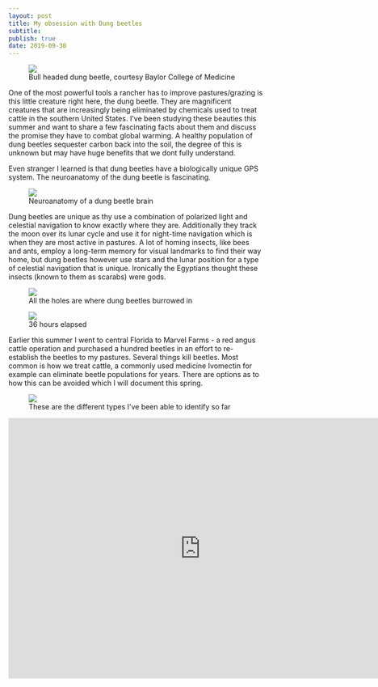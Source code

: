 ```yaml
---
layout: post
title: My obsession with Dung beetles
subtitle: 
publish: true
date: 2019-09-30
---
```

<figure>
<img src="https://jonbcarroll.s3.us-east-2.amazonaws.com/20190930_beetle_taurus.jpg">
<figcaption> Bull headed dung beetle, courtesy Baylor College of Medicine</figcaption>
</figure>


One of the most powerful tools a rancher has to improve pastures/grazing is this little creature right here, the dung beetle.
They are magnificent creatures that are increasingly being eliminated by chemicals used to treat cattle in the southern United States. I've been studying these beauties this summer and want to share a few fascinating facts about them and discuss the promise they have to combat global warming. A healthy population of dung beetles sequester carbon back into the soil, the degree of this is unknown but may have huge benefits that we dont fully understand.
<p>
 Even stranger I learned is that dung beetles have a biologically unique GPS system. The neuroanatomy of the dung beetle is fascinating.
 <figure>
<img src="
https://jonbcarroll.s3.us-east-2.amazonaws.com/20190930_beetlebrain.jpg">
<figcaption> Neuroanatomy of a dung beetle brain</figcaption>
</figure>
 
<p>Dung beetles are unique as thy use a combination of polarized light and celestial navigation to know exactly where they are. Additionally they track the moon over its lunar cycle and use it for night-time navigation which is when they are most active in pastures. A lot of homing insects, like bees and ants, employ a long-term memory for visual landmarks to find their way home, but dung beetles however use stars and the lunar position for a type of celestial navigation that is unique. Ironically the Egyptians thought these insects (known to them as scarabs) were gods. 



<figure>
<img src="https://jonbcarroll.s3.us-east-2.amazonaws.com/20190928-dungbeetles.jpg">
<figcaption> All the holes are where dung beetles burrowed in</figcaption>
</figure>


<figure>
<img src="https://jonbcarroll.s3.us-east-2.amazonaws.com/20190928-dungbeetles-24.jpg">
<figcaption>36 hours elapsed</figcaption>
</figure>

<p>Earlier this summer I went to central Florida to Marvel Farms - a red angus cattle operation and purchased a hundred beetles in an effort to re-establish the beetles to my pastures.
 Several things kill beetles. Most common is how we treat cattle, a commonly used medicine Ivomectin for example can eliminate beetle populations for years. There are options as to how this can be avoided which I will document this spring.
<figure>
<img src="https://jonbcarroll.s3.us-east-2.amazonaws.com/20190930_Zoo-Beetles.jpg">
<figcaption> These are the different types I've been able to identify so far</figcaption>
</figure>
<p>
<p>
<iframe width="760" height="515" src="https://www.youtube.com/embed/ZRN-Lu-m-oY" frameborder="0" allow="accelerometer; autoplay; encrypted-media; gyroscope; picture-in-picture" allowfullscreen></iframe>
